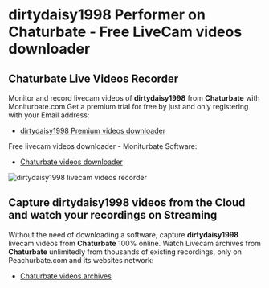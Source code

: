 # dirtydaisy1998 Performer on Chaturbate - Free LiveCam videos downloader

## Chaturbate Live Videos Recorder

Monitor and record livecam videos of **dirtydaisy1998** from **Chaturbate** with Moniturbate.com
Get a premium trial for free by just and only registering with your Email address:
* [dirtydaisy1998 Premium videos downloader](https://moniturbate.com/request-demo-licence-key.html)

Free livecam videos downloader - Moniturbate Software:
* [Chaturbate videos downloader](https://moniturbate.com/moniturbate-download-software.html)

![dirtydaisy1998 livecam videos recorder](https://peachurnet.com/templates/moniturbate-software.png)


## Capture dirtydaisy1998 videos from the Cloud and watch your recordings on Streaming

Without the need of downloading a software, capture **dirtydaisy1998** livecam videos from **Chaturbate** 100% online.
Watch Livecam archives from **Chaturbate** unlimitedly from thousands of existing recordings, only on Peachurbate.com and its websites network:
* [Chaturbate videos archives](https://peachurnet.com/)